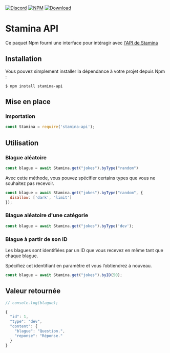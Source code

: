 [![Discord](https://img.shields.io/discord/880133347446247574?color=informational&logo=discord&logoColor=white)](https://discord.gg/rCg6C7YJXJ)
[![NPM](https://img.shields.io/npm/v/stamina-api?color=crimson&logo=npm)](https://www.npmjs.com/package/stamina-api)
[![Download](https://img.shields.io/npm/dt/stamina-api)](https://www.npmjs.com/package/stamina-api)


# Stamina API

Ce paquet Npm fourni une interface pour intéragir avec
[l'API de Stamina](https://discord.gg/rCg6C7YJXJ)

## Installation

Vous pouvez simplement installer la dépendance à votre projet depuis Npm
:

```shell
$ npm install stamina-api
```

## Mise en place

### Importation

```js
const Stamina = require('stamina-api');
```

## Utilisation

### Blague aléatoire

```js
const blague = await Stamina.get("jokes").byType("random")
```

Avec cette méthode, vous pouvez spécifier certains types que vous ne souhaitez pas
recevoir.

```js
const blague = await Stamina.get("jokes").byType("random", {
  disallow: ['dark', 'limit']
});
```

### Blague aléatoire d'une catégorie

```js
const blague = await Stamina.get("jokes").byType('dev');
```

### Blague à partir de son ID

Les blagues sont identifiées par un ID que vous recevez en même tant que chaque
blague.

Spécifiez cet identifiant en paramètre et vous l’obtiendrez à nouveau.

```js
const blague = await Stamina.get("jokes").byID(50);
```

## Valeur retournée

```js
// console.log(blague);

{
  "id": 1,
  "type": "dev",
  "content": {
    "blague": "Question.",
    "reponse": "Réponse."
  }
}
```
